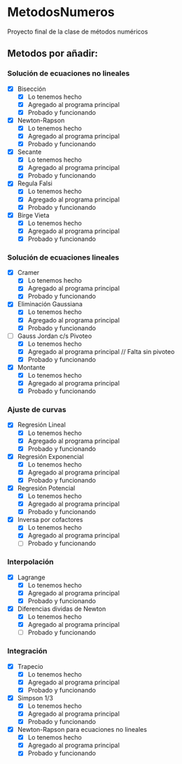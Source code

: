 # MetodosNumeros
Proyecto final de la clase de métodos numéricos

## Metodos por añadir:

### Solución de ecuaciones no lineales
- [X] Bisección
    * [X] Lo tenemos hecho
    * [X] Agregado al programa principal
    * [X] Probado y funcionando

- [X] Newton-Rapson
    * [X] Lo tenemos hecho
    * [X] Agregado al programa principal
    * [X] Probado y funcionando

- [X] Secante
    * [X] Lo tenemos hecho
    * [X] Agregado al programa principal
    * [X] Probado y funcionando

- [X] Regula Falsi
    * [X] Lo tenemos hecho
    * [X] Agregado al programa principal
    * [X] Probado y funcionando

- [X] Birge Vieta
    * [X] Lo tenemos hecho
    * [X] Agregado al programa principal
    * [X] Probado y funcionando

### Solución de ecuaciones lineales
- [X] Cramer
    * [X] Lo tenemos hecho
    * [X] Agregado al programa principal
    * [X] Probado y funcionando

- [X] Eliminación Gaussiana
    * [X] Lo tenemos hecho
    * [X] Agregado al programa principal
    * [X] Probado y funcionando

- [ ] Gauss Jordan c/s Pivoteo
    * [X] Lo tenemos hecho
    * [X] Agregado al programa principal // Falta sin pivoteo
    * [X] Probado y funcionando

- [X] Montante
    * [X] Lo tenemos hecho
    * [X] Agregado al programa principal
    * [X] Probado y funcionando

### Ajuste de curvas
- [X] Regresión Lineal
    * [X] Lo tenemos hecho
    * [X] Agregado al programa principal
    * [X] Probado y funcionando

- [X] Regresión Exponencial
    * [X] Lo tenemos hecho
    * [X] Agregado al programa principal
    * [X] Probado y funcionando

- [X] Regresión Potencial
    * [X] Lo tenemos hecho
    * [X] Agregado al programa principal
    * [X] Probado y funcionando

- [X] Inversa por cofactores
    * [X] Lo tenemos hecho
    * [X] Agregado al programa principal
    * [ ] Probado y funcionando

### Interpolación
- [X] Lagrange
    * [X] Lo tenemos hecho
    * [X] Agregado al programa principal
    * [X] Probado y funcionando

- [X] Diferencias dividas de Newton
    * [X] Lo tenemos hecho
    * [X] Agregado al programa principal
    * [ ] Probado y funcionando

### Integración
- [X] Trapecio
    * [X] Lo tenemos hecho
    * [X] Agregado al programa principal
    * [X] Probado y funcionando

- [X] Simpson 1/3
    * [X] Lo tenemos hecho
    * [X] Agregado al programa principal
    * [X] Probado y funcionando

- [X] Newton-Rapson para ecuaciones no lineales
    * [X] Lo tenemos hecho
    * [X] Agregado al programa principal
    * [X] Probado y funcionando
